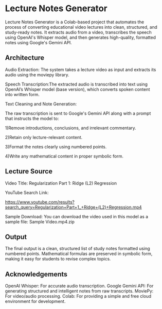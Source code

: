 # Lecture Notes Generator
Lecture Notes Generator is a Colab-based project that automates the process of converting educational video lectures into clean, structured, and study-ready notes. It extracts audio from a video, transcribes the speech using OpenAI's Whisper model, and then generates high-quality, formatted notes using Google's Gemini API.

## Architecture

Audio Extraction: The system takes a lecture video as input and extracts its audio using the moviepy library.

Speech Transcription:The extracted audio is transcribed into text using OpenAI’s Whisper model (base version), which converts spoken content into written form.

Text Cleaning and Note Generation:

The raw transcription is sent to Google's Gemini API along with a prompt that instructs the model to:

1)Remove introductions, conclusions, and irrelevant commentary.

2)Retain only lecture-relevant content.

3)Format the notes clearly using numbered points.

4)Write any mathematical content in proper symbolic form.

## Lecture Source

Video Title: Regularization Part 1: Ridge (L2) Regression

YouTube Search Link:

https://www.youtube.com/results?search_query=Regularization+Part+1_+Ridge+(L2)+Regression.mp4

Sample Download:
You can download the video used in this model as a sample file: Sample Video.mp4.zip

## Output

The final output is a clean, structured list of study notes formatted using numbered points. Mathematical formulas are preserved in symbolic form, making it easy for students to revise complex topics.

## Acknowledgements

OpenAI Whisper: For accurate audio transcription.
Google Gemini API: For generating structured and intelligent notes from raw transcripts.
MoviePy: For video/audio processing.
Colab: For providing a simple and free cloud environment for development.
